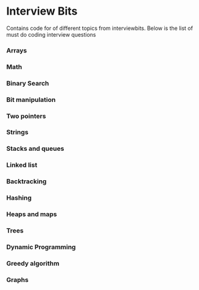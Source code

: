 # Interview Bits  
Contains code for of different topics from interviewbits. Below is the list of must do coding interview questions  

### Arrays

### Math

### Binary Search

### Bit manipulation

### Two pointers

### Strings

### Stacks and queues

### Linked list

### Backtracking


### Hashing


### Heaps and maps


### Trees


### Dynamic Programming


### Greedy algorithm


### Graphs